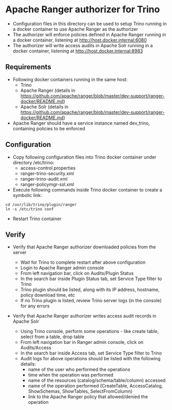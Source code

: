 # Apache Ranger authorizer for Trino
* Configuration files in this directory can be used to setup Trino running in a docker container to use Apache Ranger as the authorizer
* The authorizer will enforce policies defined in Apache Ranger running in a docker container, listening at http://host.docker.internal:6080
* The authorizer will write access audits in Apache Solr running in a docker container, listening at http://host.docker.internal:8983

## Requirements
* Following docker containers running in the same host:
  * Trino
  * Apache Ranger (details in https://github.com/apache/ranger/blob/master/dev-support/ranger-docker/README.md)
  * Apache Solr (details in https://github.com/apache/ranger/blob/master/dev-support/ranger-docker/README.md)
* Apache Ranger should have a service instance named dev_trino, containing policies to be enforced

## Configuration
* Copy following configuration files into Trino docker container under directory /etc/trino:
  * access-control.properties
  * ranger-trino-security.xml
  * ranger-trino-audit.xml
  * ranger-policymgr-ssl.xml
* Execute following commands inside Trino docker container to create a symbolic link:
```
cd /usr/lib/trino/plugin/ranger
ln -s /etc/trino conf
```
* Restart Trino container

## Verify
* Verify that Apache Ranger authorizer downloaded policies from the server
  * Wait for Trino to complete restart after above configuration
  * Login to Apache Ranger admin console
  * From left navigation bar, click on Audits/Plugin Status
  * In the search bar inside Plugin Status tab, set Service Type filter to Trino
  * Trino plugin should be listed, along with its IP address, hostname, policy download time, etc
  * If no Trino plugin is listed, review  Trino server logs (in the console) for any errors

* Verify that Apache Ranger authorizer writes access audit records in Apache Solr
  * Using Trino console, perform some operations - like create table, select from a table, drop table
  * From left navigation bar in Ranger admin console, click on Audits/Access
  * In the search bar inside Access tab, set Service Type filter to Trino
  * Audit logs for above operations should be listed with the following details:
    * name of the user who performed the operations
    * time when the operation was performed
    * name of the resources (catalog/schema/table/column) accessed
    * name of the operation performed (CreateTable, AccessCatalog, ShowSchemas, ShowTables, SelectFromColumn)
    * link to the Apache Ranger policy that allowed/denied the operation
